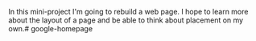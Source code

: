 In this mini-project I'm going to rebuild a web page. I hope to learn more about the layout of a page and be able to think about placement on my own.# google-homepage

